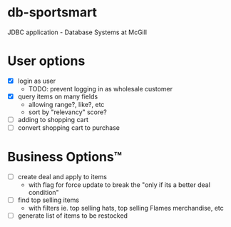 # db-sportsmart
JDBC application - Database Systems at McGill

# User options
- [x] login as user
    + TODO: prevent logging in as wholesale customer
- [x] query items on many fields
    + allowing range?, like?, etc
    + sort by "relevancy" score?
- [ ] adding to shopping cart
- [ ] convert shopping cart to purchase

# Business Options™
- [ ] create deal and apply to items
    + with flag for force update to break the "only if its a better deal condition"
- [ ] find top selling items
    + with filters ie. top selling hats, top selling Flames merchandise, etc
- [ ] generate list of items to be restocked

